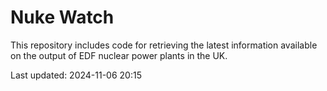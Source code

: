 # Nuke Watch

This repository includes code for retrieving the latest information available on the output of EDF nuclear power plants in the UK.

Last updated: 2024-11-06 20:15